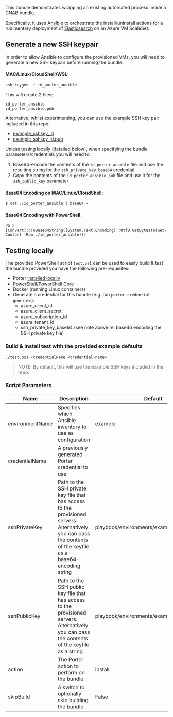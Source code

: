 This bundle demonstrates wrapping an existing automated process inside a CNAB bundle.

Specifically, it uses [Ansible](https://docs.ansible.com/ansible/latest/index.html) to orchestrate the install/uninstall actions for a rudimentary deployment of [Elasticsearch](https://www.elastic.co/elasticsearch) on an Azure VM ScaleSet.

## Generate a new SSH keypair
In order to allow Ansible to configure the provisioned VMs, you will need to generate a new SSH keypair before running the bundle.

#### MAC/Linux/CloudShell/WSL:
```
ssh-keygen -f id_porter_ansible
```

This will create 2 files:
```
id_porter_ansible
id_porter_ansible.pub
```

Alternative, whilst experimenting, you can use the example SSH key pair included in this repo:
* [example_sshkey_id](./playbook/environments/example_sshkey_id)
* [example_sshkey_id.pub](./playbook/environments/example_sshkey_id.pub)

Unless testing locally (detailed below), when specifying the bundle parameters/credentials you will need to:

1. Base64-encode the contents of the `id_porter_ansible` file and use the resulting string for the `ssh_private_key_base64` credential
1. Copy the contents of the `id_porter_ansible.pub` file and use it for the `ssh_public_key` parameter

#### Base64 Encoding on MAC/Linux/CloudShell:
```
$ cat ./id_porter_ansible | base64 -
```

#### Base64 Encoding with PowerShell:
```
PS > [Convert]::ToBase64String([System.Text.Encoding]::Utf8.GetBytes($(Get-Content -Raw ./id_porter_ansible)))
```

## Testing locally

The provided PowerShell script `test.ps1` can be used to easily build & test the bundle provided you have the following pre-requisites:

* Porter [installed locally](https://porter.sh/install/)
* PowerShell/PowerShell Core
* Docker (running Linux containers)
* Generate a credential for this bundle (e.g. run `porter credential generate`):
    * azure_client_id
    * azure_client_secret
    * azure_subscription_id
    * azure_tenant_id
    * ssh_private_key_base64 (see note above re: base46 encoding the SSH private key file)

### Build & install test with the provided example defaults
```
./test.ps1 -credentialName <credential-name>
```

>NOTE: By default, this will use the example SSH keys included in the repo.

### Script Parameters
| Name | Description | Default |
| --- | --- | --- |
environmentName | Specifies which Ansible inventory to use as configuration | example
credentialName | A previously generated Porter credential to use |  |
sshPrivateKey | Path to the SSH private key file that has access to the provisioned servers.  Alternatively you can pass the contents of the keyfile as a base64-encoding string | playbook/environments/example_sshkey_id
sshPublicKey | Path to the SSH public key file that has access to the provisioned servers.  Alternatively you can pass the contents of the keyfile as a string | playbook/environments/example_sshkey_id.pub
action | The Porter action to perform on the bundle | install |
skipBuild | A switch to optionally skip building the bundle | False
